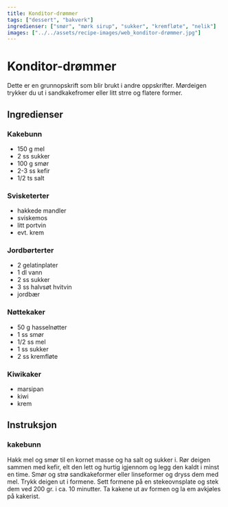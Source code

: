 ```yaml
---
title: Konditor-drømmer
tags: ["dessert", "bakverk"]
ingredienser: ["smør", "mørk sirup", "sukker", "kremfløte", "nelik"]
images: ["../../assets/recipe-images/web_konditor-drømmer.jpg"]
---
```


# Konditor-drømmer

Dette er en grunnopskrift som blir brukt i andre oppskrifter. Mørdeigen trykker du ut i sandkakefromer eller litt strre og flatere former.

## Ingredienser

### Kakebunn

- 150 g mel
- 2 ss sukker
- 100 g smør
- 2-3 ss kefir
- 1/2 ts salt

### Svisketerter

- hakkede mandler
- sviskemos
- litt portvin
- evt. krem

### Jordbørterter

- 2 gelatinplater
- 1 dl vann
- 2 ss sukker
- 3 ss halvsøt hvitvin
- jordbær

### Nøttekaker

- 50 g hasselnøtter
- 1 ss smør
- 1/2 ss mel
- 1 ss sukker
- 2 ss kremfløte

### Kiwikaker

- marsipan
- kiwi
- krem

## Instruksjon

### kakebunn

Hakk mel og smør til en kornet masse og ha salt og sukker i. Rør deigen sammen med kefir, elt den lett og hurtig igjennom og legg den kaldt i minst en time. Smør og strø sandkakeformer eller linseformer og dryss dem med mel. Trykk deigen ut i formene. Sett formene på en stekeovnsplate og stek dem ved 200 gr. i ca. 10 minutter. Ta kakene ut av formen og la em avkjøles på kakerist.
